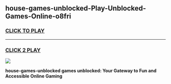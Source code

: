 
## house-games-unblocked-Play-Unblocked-Games-Online-o8fri
<h3>
<a href="https://premium76.site?title=house-games-unblocked&ref=25A">CLICK TO PLAY</a></h3>
<hr>

<h3>
<a href="https://premium76.site?title=house-games-unblocked&ref=25A">CLICK 2 PLAY</a>
  
</h3>

<a href="https://premium76.site?title=house-games-unblocked&ref=25A"><img src="https://clearcache.store/games.png"></a>


**house-games-unblocked games unblocked: Your Gateway to Fun and Accessible Online Gaming**
